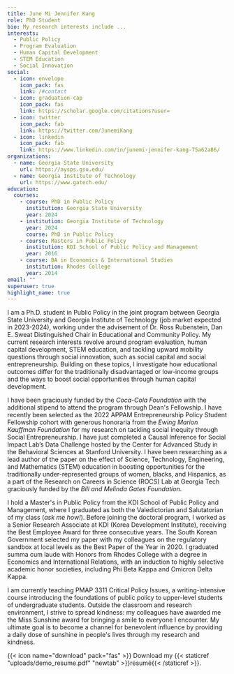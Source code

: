 ```yaml
---
title: June Mi Jennifer Kang
role: PhD Student
bio: My research interests include ...
interests:
  - Public Policy
  - Program Evaluation
  - Human Capital Development
  - STEM Education
  - Social Innovation
social:
  - icon: envelope
    icon_pack: fas
    link: /#contact
  - icon: graduation-cap
    icon_pack: fas
    link: https://scholar.google.com/citations?user=
  - icon: twitter
    icon_pack: fab
    link: https://twitter.com/JunemiKang
  - icon: linkedin
    icon_pack: fab
    link: https://www.linkedin.com/in/junemi-jennifer-kang-75a62a86/
organizations:
  - name: Georgia State University
    url: https://aysps.gsu.edu/
  - name: Georgia Institute of Technology
    url: https://www.gatech.edu/
education:
  courses:
    - course: PhD in Public Policy
      institution: Georgia State University
      year: 2024
    - institution: Georgia Institute of Technology
      year: 2024
      course: PhD in Public Policy
    - course: Masters in Public Policy
      institution: KDI School of Public Policy and Management
      year: 2016
    - course: BA in Economics & International Studies
      institution: Rhodes College
      year: 2014
email: ""
superuser: true
highlight_name: true
---
```

I am a Ph.D. student in Public Policy in the joint program between Georgia State University and Georgia Institute of Technology (job market expected in 2023-2024), working under the advisement of Dr. Ross Rubenstein, Dan E. Sweat Distinguished Chair in Educational and Community Policy. My current research interests revolve around program evaluation, human capital development, STEM education, and tackling upward mobility questions through social innovation, such as social capital and social entrepreneurship. Building on these topics, I investigate how educational outcomes differ for the traditionally disadvantaged or low-income groups and the ways to boost social opportunities through human capital development.

I have been graciously funded by the *Coca-Cola Foundation* with the additional stipend to attend the program through Dean's Fellowship. I have recently been selected as the 2022 APPAM Entrepreneurship Policy Student Fellowship cohort with generous honoraria from the *Ewing Marion Kauffman Foundation* for my research on tackling social inequity through Social Entrepreneurship. I have just completed a Causal Inference for Social Impact Lab’s Data Challenge hosted by the Center for Advanced Study in the Behavioral Sciences at Stanford University. I have been researching as a lead author of the paper on the effect of Science, Technology, Engineering, and Mathematics (STEM) education in boosting opportunities for the traditionally under-represented groups of women, blacks, and Hispanics, as a part of the Research on Careers in Science (ROCS) Lab at Georgia Tech graciously funded by the *Bill and Melinda Gates Foundation*.

I hold a Master's in Public Policy from the KDI School of Public Policy and Management, where I graduated as both the Valedictorian and Salutatorian of my class (*ask me how!*). Before joining the doctoral program, I worked as a Senior Research Associate at KDI (Korea Development Institute), receiving the Best Employee Award for three consecutive years. The South Korean Government selected my paper with my colleagues on the regulatory sandbox at local levels as the Best Paper of the Year in 2020. I graduated summa cum laude with Honors from Rhodes College with a degree in Economics and International Relations, with an induction to highly selective academic honor societies, including Phi Beta Kappa and Omicron Delta Kappa.

I am currently teaching PMAP 3311 Critical Policy Issues, a writing-intensive course introducing the foundations of public policy to upper-level students of undergraduate students. Outside the classroom and research environment, I strive to spread kindness: my colleagues have awarded me the Miss Sunshine award for bringing a smile to everyone I encounter. My ultimate goal is to become a channel for benevolent influence by providing a daily dose of sunshine in people's lives through my research and kindness. 

{{< icon name="download" pack="fas" >}} Download my {{< staticref "uploads/demo_resume.pdf" "newtab" >}}resumé{{< /staticref >}}.